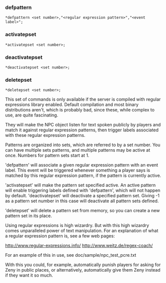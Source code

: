 
### defpattern
```
*defpattern <set number>,"<regular expression pattern>","<event label>";
```
### activatepset
```
*activatepset <set number>;
```
### deactivatepset
```
*deactivatepset <set number>;
```
### deletepset
```
*deletepset <set number>;
```

This set of commands is only available if the server is compiled with regular
expressions library enabled. Default compilation and most binary distributions
aren't, which is probably bad, since these, while complex to use, are quite
fascinating.

They will make the NPC object listen for text spoken publicly by players and
match it against regular expression patterns, then trigger labels associated
with these regular expression patterns.

Patterns are organized into sets, which are referred to by a set number. You can
have multiple sets patterns, and multiple patterns may be active at once.
Numbers for pattern sets start at 1.

'defpattern' will associate a given regular expression pattern with an event
label. This event will be triggered whenever something a player says is matched
by this regular expression pattern, if the pattern is currently active.

'activatepset' will make the pattern set specified active. An active pattern
will enable triggering labels defined with 'defpattern', which will not happen
by default.
'deactivatepset' will deactivate a specified pattern set. Giving -1 as a pattern
set number in this case will deactivate all pattern sets defined.

'deletepset' will delete a pattern set from memory, so you can create a new
pattern set in its place.

Using regular expressions is high wizardry. But with this high wizardry comes
unparalleled power of text manipulation. For an explanation of what a regular
expression pattern is, see a few web pages:

http://www.regular-expressions.info/
http://www.weitz.de/regex-coach/

For an example of this in use, see doc/sample/npc_test_pcre.txt

With this you could, for example, automatically punish players for asking for
Zeny in public places, or alternatively, automatically give them Zeny instead if
they want it so much.
